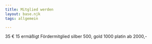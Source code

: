 ```yaml
---
title: Mitglied werden
layout: base.njk
tags: allgemein

---
```


35 €
15 ermäßigt
Fördermitglied silber 500, gold 1000 platin ab 2000,-  
